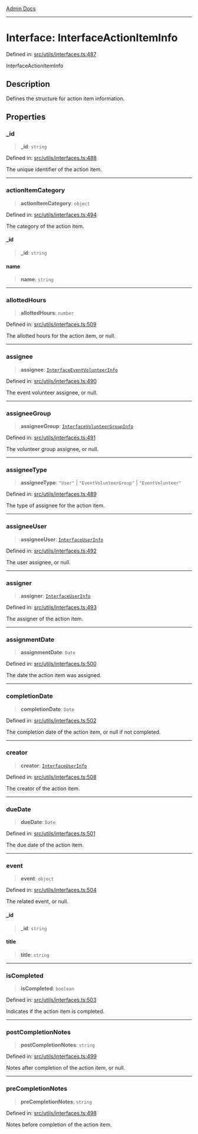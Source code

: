 [Admin Docs](/)

***

# Interface: InterfaceActionItemInfo

Defined in: [src/utils/interfaces.ts:487](https://github.com/PalisadoesFoundation/talawa-admin/blob/main/src/utils/interfaces.ts#L487)

InterfaceActionItemInfo

## Description

Defines the structure for action item information.

## Properties

### \_id

> **\_id**: `string`

Defined in: [src/utils/interfaces.ts:488](https://github.com/PalisadoesFoundation/talawa-admin/blob/main/src/utils/interfaces.ts#L488)

The unique identifier of the action item.

***

### actionItemCategory

> **actionItemCategory**: `object`

Defined in: [src/utils/interfaces.ts:494](https://github.com/PalisadoesFoundation/talawa-admin/blob/main/src/utils/interfaces.ts#L494)

The category of the action item.

#### \_id

> **\_id**: `string`

#### name

> **name**: `string`

***

### allottedHours

> **allottedHours**: `number`

Defined in: [src/utils/interfaces.ts:509](https://github.com/PalisadoesFoundation/talawa-admin/blob/main/src/utils/interfaces.ts#L509)

The allotted hours for the action item, or null.

***

### assignee

> **assignee**: [`InterfaceEventVolunteerInfo`](InterfaceEventVolunteerInfo.md)

Defined in: [src/utils/interfaces.ts:490](https://github.com/PalisadoesFoundation/talawa-admin/blob/main/src/utils/interfaces.ts#L490)

The event volunteer assignee, or null.

***

### assigneeGroup

> **assigneeGroup**: [`InterfaceVolunteerGroupInfo`](InterfaceVolunteerGroupInfo.md)

Defined in: [src/utils/interfaces.ts:491](https://github.com/PalisadoesFoundation/talawa-admin/blob/main/src/utils/interfaces.ts#L491)

The volunteer group assignee, or null.

***

### assigneeType

> **assigneeType**: `"User"` \| `"EventVolunteerGroup"` \| `"EventVolunteer"`

Defined in: [src/utils/interfaces.ts:489](https://github.com/PalisadoesFoundation/talawa-admin/blob/main/src/utils/interfaces.ts#L489)

The type of assignee for the action item.

***

### assigneeUser

> **assigneeUser**: [`InterfaceUserInfo`](InterfaceUserInfo.md)

Defined in: [src/utils/interfaces.ts:492](https://github.com/PalisadoesFoundation/talawa-admin/blob/main/src/utils/interfaces.ts#L492)

The user assignee, or null.

***

### assigner

> **assigner**: [`InterfaceUserInfo`](InterfaceUserInfo.md)

Defined in: [src/utils/interfaces.ts:493](https://github.com/PalisadoesFoundation/talawa-admin/blob/main/src/utils/interfaces.ts#L493)

The assigner of the action item.

***

### assignmentDate

> **assignmentDate**: `Date`

Defined in: [src/utils/interfaces.ts:500](https://github.com/PalisadoesFoundation/talawa-admin/blob/main/src/utils/interfaces.ts#L500)

The date the action item was assigned.

***

### completionDate

> **completionDate**: `Date`

Defined in: [src/utils/interfaces.ts:502](https://github.com/PalisadoesFoundation/talawa-admin/blob/main/src/utils/interfaces.ts#L502)

The completion date of the action item, or null if not completed.

***

### creator

> **creator**: [`InterfaceUserInfo`](InterfaceUserInfo.md)

Defined in: [src/utils/interfaces.ts:508](https://github.com/PalisadoesFoundation/talawa-admin/blob/main/src/utils/interfaces.ts#L508)

The creator of the action item.

***

### dueDate

> **dueDate**: `Date`

Defined in: [src/utils/interfaces.ts:501](https://github.com/PalisadoesFoundation/talawa-admin/blob/main/src/utils/interfaces.ts#L501)

The due date of the action item.

***

### event

> **event**: `object`

Defined in: [src/utils/interfaces.ts:504](https://github.com/PalisadoesFoundation/talawa-admin/blob/main/src/utils/interfaces.ts#L504)

The related event, or null.

#### \_id

> **\_id**: `string`

#### title

> **title**: `string`

***

### isCompleted

> **isCompleted**: `boolean`

Defined in: [src/utils/interfaces.ts:503](https://github.com/PalisadoesFoundation/talawa-admin/blob/main/src/utils/interfaces.ts#L503)

Indicates if the action item is completed.

***

### postCompletionNotes

> **postCompletionNotes**: `string`

Defined in: [src/utils/interfaces.ts:499](https://github.com/PalisadoesFoundation/talawa-admin/blob/main/src/utils/interfaces.ts#L499)

Notes after completion of the action item, or null.

***

### preCompletionNotes

> **preCompletionNotes**: `string`

Defined in: [src/utils/interfaces.ts:498](https://github.com/PalisadoesFoundation/talawa-admin/blob/main/src/utils/interfaces.ts#L498)

Notes before completion of the action item.
